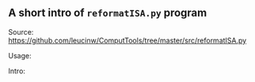 ## A short intro of `reformatISA.py` program
Source: https://github.com/leucinw/ComputTools/tree/master/src/reformatISA.py

Usage:

Intro:

